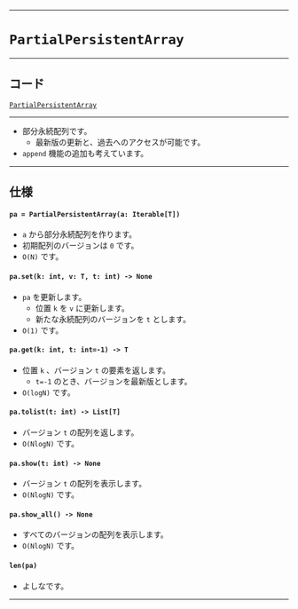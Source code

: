 _____

# `PartialPersistentArray`

_____

## コード

[`PartialPersistentArray`](https://github.com/titanium-22/Library_py/tree/main/DataStructures/Array/PartialPersistentArray.py)

_____

- 部分永続配列です。
  - 最新版の更新と、過去へのアクセスが可能です。
- `append` 機能の追加も考えています。

_____

## 仕様

#### `pa = PartialPersistentArray(a: Iterable[T])`
- `a` から部分永続配列を作ります。
- 初期配列のバージョンは `0` です。
- `O(N)` です。

#### `pa.set(k: int, v: T, t: int) -> None`
- `pa` を更新します。
  - 位置 `k` を `v` に更新します。
  - 新たな永続配列のバージョンを `t` とします。
- `O(1)` です。

#### `pa.get(k: int, t: int=-1) -> T`
- 位置 `k` 、バージョン `t` の要素を返します。
  - `t=-1` のとき、バージョンを最新版とします。
- `O(logN)` です。

#### `pa.tolist(t: int) -> List[T]`
- バージョン `t` の配列を返します。
- `O(NlogN)` です。

#### `pa.show(t: int) -> None`
- バージョン `t` の配列を表示します。
- `O(NlogN)` です。

#### `pa.show_all() -> None`
- すべてのバージョンの配列を表示します。
- `O(NlogN)` です。

#### `len(pa)`
- よしなです。

_____


